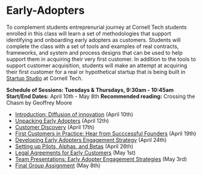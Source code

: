 # Early-Adopters
To complement students entreprenurial journey at Cornell Tech students enrolled in this class will learn a set of methodologies that support identifying and onboarding early adopters as customers. Students will complete the class with a set of tools and examples of real contracts, frameworks, and system and process designs that can be used to help support them in acquiring their very first customer. In addition to the tools to support customer acquisition, students will make an attempt at acquiring their first customer for a real or hypothetical startup that is being built in [Startup Studio](https://github.com/cornelltech/startup-studio/wiki) at Cornell Tech. 

**Schedule of Sessions: Tuesdays & Thursdays, 9:30am - 10:45am**   
**Start/End Dates:** April 10th - May 8th
**Recommended reading:** Crossing the Chasm by Geoffrey Moore

* [Introduction: Diffusion of innovation](https://github.com/cornelltech/Early-Adopters/wiki#april-10th-introduction-diffusion-of-innovation) (April 10th)
* [Unpacking Early Adopters](https://github.com/cornelltech/Early-Adopters/wiki#april-12th-unpacking-early-adopters) (April 12th)
* [Customer Discovery](https://github.com/cornelltech/Early-Adopters/wiki#april-17th-customer-discovery) (April 17th)
* [First Customers in Practice: Hear from Succcessful Founders](https://github.com/cornelltech/Early-Adopters/wiki#april-19th-first-customers-in-practice-hear-from-successful-founders) (April 19th)
* [Developing Early Adopters Engagement Strategy](https://github.com/cornelltech/Early-Adopters/wiki#april-24th-developing-early-adopters-engagement-strategy) (April 24th)
* [Setting up Pilots, Alphas, and Betas](https://github.com/cornelltech/Early-Adopters/wiki#april-26th-setting-up-pilots-alphas-and-betas) (April 26th)
* [Legal Agreements for Early Customers](https://github.com/cornelltech/Early-Adopters/wiki#may-1st-legal-agreements-for-early-customers) (May 1st)
* [Team Presentations: Early Adopter Engagement Strategies](https://github.com/cornelltech/Early-Adopters/wiki#may-3rd-team-presentations-early-adopter-engagement-strategies) (May 3rd)
* [Final Group Assignment](https://github.com/cornelltech/Early-Adopters/wiki#may-8th-introduction-final-group-assignment) (May 8th)
